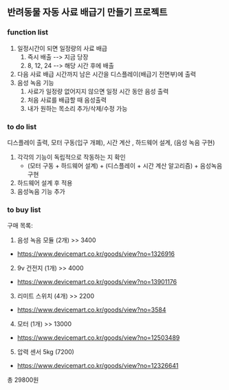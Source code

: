 ## 반려동물 자동 사료 배급기 만들기 프로젝트

### function list

1. 일정시간이 되면 일정량의 사료 배급
	1. 즉시 배출 --> 지금 당장
	2. 8, 12, 24 --> 해당 시간 후에 배출 
2. 다음 사료 배급 시간까지 남은 시간을 디스플레이(배급기 전면부)에 출력
3. 음성 녹음 기능
	1. 사료가 일정량 없어지지 않으면 일정 시간 동안 음성 출력
	2. 처음 사료를 배급할 때 음성출력 
	3. 내가 원하는 목소리 추가/삭제/수정 가능



### to do list

디스플레이 출력, 모터 구동(입구 개폐), 시간 계산 , 하드웨어 설계, (음성 녹음 구현)

1. 각각의 기능이 독립적으로 작동하는 지 확인
	- (모터 구동 + 하드웨어 설계) + (디스플레이 + 시간 계산 알고리즘) + 음성녹음  구현
2. 하드웨어 설계 후 적용
3. 음성녹음 기능 추가	


### to buy list

구매 목록: 
1. 음성 녹음 모듈 (2개) >> 3400
 - https://www.devicemart.co.kr/goods/view?no=1326916

2. 9v 건전지 (1개) >> 4000
 - https://www.devicemart.co.kr/goods/view?no=13901176

3. 리미트 스위치 (4개) >> 2200
 - https://www.devicemart.co.kr/goods/view?no=3584

4. 모터 (1개) >> 13000
 - https://www.devicemart.co.kr/goods/view?no=12503489

5. 압력 센서 5kg (7200)
 - https://www.devicemart.co.kr/goods/view?no=12326641


총 29800원
